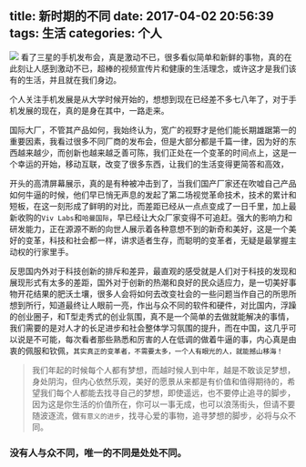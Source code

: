 ﻿title: 新时期的不同
date: 2017-04-02 20:56:39
tags: 生活
categories: 个人
---
![](http://7xr8tf.com1.z0.glb.clouddn.com/blog/20170402/213914374.png)
看了三星的手机发布会，真是激动不已，很多看似简单和新鲜的事物，真的在此刻让人感到激动不已，超棒的视频宣传片和健康的生活理念，或许这才是我们该有的生活，并且就在我们身边。
<!--more-->

个人关注手机发展是从大学时候开始的，想想到现在已经差不多七八年了，对于手机发展的现在，真的是身在其中，一路走来。

国际大厂，不管其产品如何，我始终认为，宽广的视野才是他们能长期雄踞第一的重要因素，我看过很多不同厂商的发布会，但是大部分都是千篇一律，因为好的东西越来越少，而创新也越来越乏善可陈，我们正处在一个变革的时间点上，这是一个幸运的开始，移动互联，改变了很多东西，让我们的生活变得更简答和高效，

开头的高清屏幕展示，真的是有种被冲击到了，当我们国产厂家还在吹嘘自己产品如何牛逼的时候，他们早已悄无声息的发起了第二场视觉革命技术，技术的累计和短板，在这一刻形成了鲜明的对比，而差距已经从一点点变成了一日千里，加上最新收购的`Viv Labs`和`哈曼国际`，早已经让大众厂家变得不可追赶。强大的影响力和研发能力，正在源源不断的向世人展示着各种意想不到的新奇和美好，这是一个美好的变革，科技和社会都一样，讲求适者生存，而聪明的变革者，无疑是最掌握主动权的行家里手。

反思国内外对于科技创新的排斥和差异，最直观的感受就是人们对于科技的发现和展现形式有太多的差距，国外对于创新的热潮和良好的民众适应力，是一切美好事物开花结果的肥沃土壤，很多人会将如何去改变社会的一些问题当作自己的所思所想到所行，知道最终让人眼前一亮，作出与众不同的软件和硬件，对比国内，浮躁的创业圈子，和T型走秀式的创业氛围，真不是一个简单的去做就能解决的事情，我们需要的是对人才的长足进步和社会整体学习氛围的提升，而在中国，这几乎可以说是不可能，每次看者那些熟悉和厉害的人在低调的做着牛逼的事，内心真是由衷的佩服和钦佩，`其实真正的变革者，不需要太多，一个人有眼光的人，就能撼山移海！`

>我们年起的时候每个人都有梦想，而越时候人到中年，越是不敢谈足梦想，身处阴沟，但内心依然乐观，美好的愿景从来都是有价值和值得期待的，希望我们每个人都能去找寻自己的梦想，即使遥远，也不要停止追寻的脚步，因为这是你生活的价值所在，你可以一事无成，也可以浪荡街头，但请不要随波逐流，做`有意义的进步`，找寻心爱的事物，追寻梦想的脚步，必将与众不同。

### 没有人与众不同，唯一的不同是处处不同。